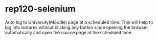 # rep120-selenium
Auto log to University(Moodle) page at a scheduled time. This will help to log into lectures without clicking any button since opening the browser automatically and open the course page at the scheduled time.
